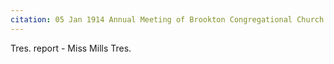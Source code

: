 ```yaml
---
citation: 05 Jan 1914 Annual Meeting of Brookton Congregational Church. "Digitally photographed entry in **Congregational Church 1868-1933 Minutes of meetings and Membership**, used with permission from Caroline Valley Community Church."
---
```


Tres. report - Miss Mills Tres.

